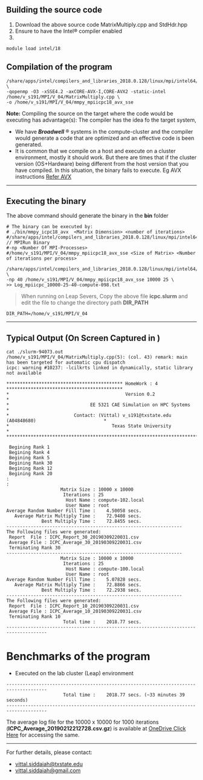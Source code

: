 ## Building the source code
1. Download the above source code MatrixMultiply.cpp and StdHdr.hpp
2. Ensure to have the Intel® compiler enabled
3. 

```shell
module load intel/18
```

## Compilation of the program

```shell
/share/apps/intel/compilers_and_libraries_2018.0.128/linux/mpi/intel64/bin/mpiicpc  \
-qopenmp -O3 -xSSE4.2 -axCORE-AVX-I,CORE-AVX2 -static-intel /home/v_s191/MPI/V_04/MatrixMultiply.cpp \
-o /home/v_s191/MPI/V_04/mmpy_mpiicpc18_avx_sse
```

**Note:** Compiling the source on the target where the code would be executing has advantage(s):
The compiler has the idea fo the target system, 
- We have ***Broadwell*** ® systems in the compute-cluster and the compiler would generate a code that are optimized and an effective code is been generated.
- It is common that we compile on a host and execute on a cluster environment, mostly it should work. But there are times that if the cluster version (OS+Hardware) being different from the host version that you have compiled. In this situation, the binary fails to execute. Eg AVX instructions [Refer AVX](https://software.intel.com/en-us/articles/which-applications-are-most-likely-to-benefit-from-recompilation-for-intel-advanced-vector-extensions-intel-avx)

---


## Executing the binary
The above command should generate the binary in the **bin** folder

```shell
# The binary can be executed by:
# ./bin/mmpy_icpc18_avx  <Matrix Dimension> <number of iterations>
#/share/apps/intel/compilers_and_libraries_2018.0.128/linux/mpi/intel64/bin/mpirun  // MPIRun Binary
#-np <Number Of MPI-Processes> 
#/home/v_s191/MPI/V_04/mmpy_mpiicpc18_avx_sse <Size of Matrix> <Number of iterations per process>

/share/apps/intel/compilers_and_libraries_2018.0.128/linux/mpi/intel64/bin/mpirun \
-np 40 /home/v_s191/MPI/V_04/mmpy_mpiicpc18_avx_sse 10000 25 \
>> Log_mpiicpc_10000-25-40-compute-098.txt
```

> When running on Leap Severs, Copy the above file **icpc.slurm** and edit the file to change the directory path **DIR_PATH**
```shell
DIR_PATH=/home/v_s191/MPI/V_04
```
---


## Typical Output (On Screen Captured in )

```shell
cat ./slurm-94073.out 
/home/v_s191/MPI/V_04/MatrixMultiply.cpp(5): (col. 43) remark: main has been targeted for automatic cpu dispatch
icpc: warning #10237: -lcilkrts linked in dynamically, static library not available

******************************************* HomeWork : 4 *******************************************
*                                           Version 0.2                                            *
*                              EE 5321 CAE Simulation on HPC Systems                               *
*                        Contact: (Vittal) v_s191@txstate.edu  (A04848680)                         *
*                                      Texas State University                                      *
****************************************************************************************************

 Begining Rank 1
 Begining Rank 4
 Begining Rank 5
 Begining Rank 30
 Begining Rank 12
 Begining Rank 20
:
:
                    Matrix Size : 10000 x 10000
                     Iterations : 25
                      Host Name : compute-102.local
                      User Name : root
Average Random Number Fill Time :    4.50058 secs.
   Average Matrix Multiply Time :    72.9408 secs.
             Best Multiply Time :    72.8455 secs.
-----------------------------------------------------------------
The Following files were generated: 
 Report  File : ICPC_Report_30_20190309220031.csv
 Average File : ICPC_Average_30_20190309220031.csv
 Terminating Rank 30
-----------------------------------------------------------------
                    Matrix Size : 10000 x 10000
                     Iterations : 25
                      Host Name : compute-100.local
                      User Name : root
Average Random Number Fill Time :    5.07828 secs.
   Average Matrix Multiply Time :    72.8866 secs.
             Best Multiply Time :    72.2938 secs.
-----------------------------------------------------------------
The Following files were generated: 
 Report  File : ICPC_Report_10_20190309220031.csv
 Average File : ICPC_Average_10_20190309220031.csv
 Terminating Rank 10
                     Total time :    2018.77 secs.
-------------------------------------------------------------------------------------
```
# Benchmarks of the program


* Executed on the lab cluster (Leap) environment


```shell
-------------------------------------------------------------------------------------
                     Total time :    2018.77 secs. (~33 minutes 39 seconds)
-------------------------------------------------------------------------------------                     
```


The average log file for the 10000 x 10000 for 1000 iterations (**ICPC_Average_20190212212728.csv.gz**) is available at [OneDrive Click Here](https://onedrive.live.com/?id=EAB03D3DF0121AE7%21106&cid=EAB03D3DF0121AE7)  for accessing the same.

---

For further details, please contact:

- vittal.siddaiah@txstate.edu
- vittal.siddaiah@gmail.com

